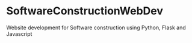 # SoftwareConstructionWebDev
Website development for Software construction using Python, Flask and Javascript
